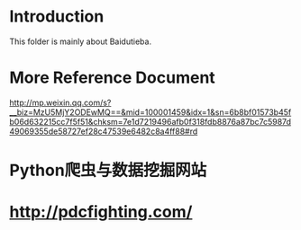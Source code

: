 # Introduction
This folder is mainly about Baidutieba.

# More Reference Document
http://mp.weixin.qq.com/s?__biz=MzU5MjY2ODEwMQ==&mid=100001459&idx=1&sn=6b8bf01573b45fb06d632215cc7f5f51&chksm=7e1d7219496afb0f318fdb8876a87bc7c5987d49069355de58727ef28c47539e6482c8a4ff88#rd

# Python爬虫与数据挖掘网站
# http://pdcfighting.com/
